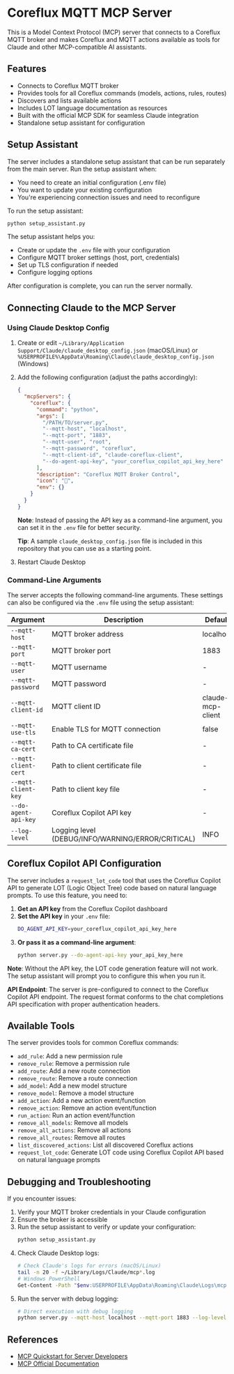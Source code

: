 # Coreflux MQTT MCP Server

This is a Model Context Protocol (MCP) server that connects to a Coreflux MQTT broker and makes Coreflux and MQTT actions available as tools for Claude and other MCP-compatible AI assistants.

## Features

- Connects to Coreflux MQTT broker 
- Provides tools for all Coreflux commands (models, actions, rules, routes)
- Discovers and lists available actions
- Includes LOT language documentation as resources
- Built with the official MCP SDK for seamless Claude integration
- Standalone setup assistant for configuration

## Setup Assistant

The server includes a standalone setup assistant that can be run separately from the main server. Run the setup assistant when:

- You need to create an initial configuration (.env file)
- You want to update your existing configuration
- You're experiencing connection issues and need to reconfigure

To run the setup assistant:

```bash
python setup_assistant.py
```

The setup assistant helps you:

- Create or update the `.env` file with your configuration
- Configure MQTT broker settings (host, port, credentials)
- Set up TLS configuration if needed
- Configure logging options

After configuration is complete, you can run the server normally.

## Connecting Claude to the MCP Server

### Using Claude Desktop Config

1. Create or edit `~/Library/Application Support/Claude/claude_desktop_config.json` (macOS/Linux) or `%USERPROFILE%\AppData\Roaming\Claude\claude_desktop_config.json` (Windows)
2. Add the following configuration (adjust the paths accordingly):
   ```json
   {
     "mcpServers": {
       "coreflux": {
         "command": "python",
         "args": [
           "/PATH/TO/server.py",
           "--mqtt-host", "localhost", 
           "--mqtt-port", "1883",
           "--mqtt-user", "root",
           "--mqtt-password", "coreflux",
           "--mqtt-client-id", "claude-coreflux-client",
           "--do-agent-api-key", "your_coreflux_copilot_api_key_here"
         ],
         "description": "Coreflux MQTT Broker Control",
         "icon": "🔄",
         "env": {}
       }
     }
   }
   ```
   **Note**: Instead of passing the API key as a command-line argument, you can set it in the `.env` file for better security.
   
   **Tip**: A sample `claude_desktop_config.json` file is included in this repository that you can use as a starting point.
3. Restart Claude Desktop

### Command-Line Arguments

The server accepts the following command-line arguments. These settings can also be configured via the `.env` file using the setup assistant:

| Argument | Description | Default |
|----------|-------------|---------|
| `--mqtt-host` | MQTT broker address | localhost |
| `--mqtt-port` | MQTT broker port | 1883 |
| `--mqtt-user` | MQTT username | - |
| `--mqtt-password` | MQTT password | - |
| `--mqtt-client-id` | MQTT client ID | claude-mcp-client |
| `--mqtt-use-tls` | Enable TLS for MQTT connection | false |
| `--mqtt-ca-cert` | Path to CA certificate file | - |
| `--mqtt-client-cert` | Path to client certificate file | - |
| `--mqtt-client-key` | Path to client key file | - |
| `--do-agent-api-key` | Coreflux Copilot API key | - |
| `--log-level` | Logging level (DEBUG/INFO/WARNING/ERROR/CRITICAL) | INFO |

## Coreflux Copilot API Configuration

The server includes a `request_lot_code` tool that uses the Coreflux Copilot API to generate LOT (Logic Object Tree) code based on natural language prompts. To use this feature, you need to:

1. **Get an API key** from the Coreflux Copilot dashboard
2. **Set the API key** in your `.env` file:
   ```bash
   DO_AGENT_API_KEY=your_coreflux_copilot_api_key_here
   ```
3. **Or pass it as a command-line argument**:
   ```bash
   python server.py --do-agent-api-key your_api_key_here
   ```

**Note**: Without the API key, the LOT code generation feature will not work. The setup assistant will prompt you to configure this when you run it.

**API Endpoint**: The server is pre-configured to connect to the Coreflux Copilot API endpoint. The request format conforms to the chat completions API specification with proper authentication headers.

## Available Tools

The server provides tools for common Coreflux commands:

- `add_rule`: Add a new permission rule
- `remove_rule`: Remove a permission rule
- `add_route`: Add a new route connection
- `remove_route`: Remove a route connection
- `add_model`: Add a new model structure
- `remove_model`: Remove a model structure
- `add_action`: Add a new action event/function
- `remove_action`: Remove an action event/function
- `run_action`: Run an action event/function
- `remove_all_models`: Remove all models
- `remove_all_actions`: Remove all actions
- `remove_all_routes`: Remove all routes
- `list_discovered_actions`: List all discovered Coreflux actions
- `request_lot_code`: Generate LOT code using Coreflux Copilot API based on natural language prompts

## Debugging and Troubleshooting

If you encounter issues:

1. Verify your MQTT broker credentials in your Claude configuration
2. Ensure the broker is accessible 
3. Run the setup assistant to verify or update your configuration:
   ```bash
   python setup_assistant.py
   ```
4. Check Claude Desktop logs:
   ```bash
   # Check Claude's logs for errors (macOS/Linux)
   tail -n 20 -f ~/Library/Logs/Claude/mcp*.log
   # Windows PowerShell
   Get-Content -Path "$env:USERPROFILE\AppData\Roaming\Claude\Logs\mcp*.log" -Tail 20 -Wait
   ```
5. Run the server with debug logging:
   ```bash
   # Direct execution with debug logging
   python server.py --mqtt-host localhost --mqtt-port 1883 --log-level DEBUG
   ```

## References

- [MCP Quickstart for Server Developers](https://modelcontextprotocol.io/quickstart/server)
- [MCP Official Documentation](https://modelcontextprotocol.io/)
